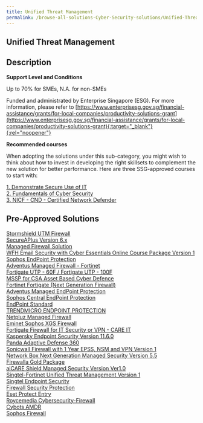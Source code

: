 ```yaml
---
title: Unified Threat Management
permalink: /browse-all-solutions-Cyber-Security-solutions/Unified-Threat-Management
---
```


## Unified Threat Management
## Description

**Support Level and Conditions**

Up to 70% for SMEs, N.A. for non-SMEs

Funded and administrated by Enterprise Singapore (ESG). For more information, please refer to
[https://www.enterprisesg.gov.sg/financial-assistance/grants/for-local-companies/productivity-solutions-grant](https://www.enterprisesg.gov.sg/financial-assistance/grants/for-local-companies/productivity-solutions-grant){:target="_blank"}{:rel="noopener"}

**Recommended courses**

When adopting the solutions under this sub-category, you might wish to think about how to invest in developing the right skillsets to complement the new solution for better performance. Here are three SSG-approved courses to start with:

<a href='https://courses.enterprisejobskills.gov.sg/Course_Internet/CourseDetail/Demonstrate-Secure-Use-8'  target='_blank' rel='noopener'>1. Demonstrate Secure Use of IT</a><br>
<a href='https://courses.enterprisejobskills.gov.sg/Course_Internet/CourseDetail/Fundamentals-Cyber-Security-2'  target='_blank' rel='noopener'>2. Fundamentals of Cyber Security</a><br>
<a href='https://courses.enterprisejobskills.gov.sg/Course_Internet/CourseDetail/NICF-CND-Certified-Network-Defender-SF-2'  target='_blank' rel='noopener'>3. NICF - CND - Certified Network Defender</a><br>

## Pre-Approved Solutions

<a href='/productivity-solutions-grant/solutionrepo/solution520' target='_blank'>Stormshield UTM Firewall</a><br>
<a href='/productivity-solutions-grant/solutionrepo/solution762' target='_blank'>SecureAPlus Version 6.x</a><br>
<a href='/productivity-solutions-grant/solutionrepo/solution1275' target='_blank'>Managed Firewall Solution</a><br>
<a href='/productivity-solutions-grant/solutionrepo/solution1314' target='_blank'>WFH Email Security with Cyber Essentials Online Course Package Version 1</a><br>
<a href='/productivity-solutions-grant/solutionrepo/solution1547' target='_blank'>Sophos EndPoint Protection</a><br>
<a href='/productivity-solutions-grant/solutionrepo/solution1798' target='_blank'>Adventus Managed Firewall - Fortinet </a><br>
<a href='/productivity-solutions-grant/solutionrepo/solution1807' target='_blank'>Fortigate UTP - 60F / Fortigate UTP - 100F</a><br>
<a href='/productivity-solutions-grant/solutionrepo/solution1869' target='_blank'>MSSP for CSA Asset Based Cyber Defence</a><br>
<a href='/productivity-solutions-grant/solutionrepo/solution1907' target='_blank'>Fortinet Fortigate (Next Generation Firewall)</a><br>
<a href='/productivity-solutions-grant/solutionrepo/solution2049' target='_blank'>Adventus Managed EndPoint Protection</a><br>
<a href='/productivity-solutions-grant/solutionrepo/solution2104' target='_blank'>Sophos Central EndPoint Protection</a><br>
<a href='/productivity-solutions-grant/solutionrepo/solution2176' target='_blank'>EndPoint Standard</a><br>
<a href='/productivity-solutions-grant/solutionrepo/solution2264' target='_blank'>TRENDMICRO ENDPOINT PROTECTION</a><br>
<a href='/productivity-solutions-grant/solutionrepo/solution2270' target='_blank'>Netpluz Managed Firewall </a><br>
<a href='/productivity-solutions-grant/solutionrepo/solution2381' target='_blank'>Eminet Sophos XGS Firewall</a><br>
<a href='/productivity-solutions-grant/solutionrepo/solution2397' target='_blank'>Fortigate Firewall for IT Security or VPN - CARE IT</a><br>
<a href='/productivity-solutions-grant/solutionrepo/solution2491' target='_blank'>Kaspersky Endpoint Security Version 11.6.0</a><br>
<a href='/productivity-solutions-grant/solutionrepo/solution2496' target='_blank'>Panda Adaptive Defense 360</a><br>
<a href='/productivity-solutions-grant/solutionrepo/solution2512' target='_blank'>Sonicwall Firewall with 1 Year EPSS, NSM and VPN Version 1</a><br>
<a href='/productivity-solutions-grant/solutionrepo/solution2544' target='_blank'>Network Box Next Generation Managed Security Version 5.5</a><br>
<a href='/productivity-solutions-grant/solutionrepo/solution2602' target='_blank'>Firewalla Gold Package</a><br>
<a href='/productivity-solutions-grant/solutionrepo/solution2632' target='_blank'>aiCARE Shield Managed Security Version Ver1.0</a><br>
<a href='/productivity-solutions-grant/solutionrepo/solution2650' target='_blank'>Singtel-Fortinet Unified Threat Management Version 1</a><br>
<a href='/productivity-solutions-grant/solutionrepo/solution2655' target='_blank'>Singtel Endpoint Security</a><br>
<a href='/productivity-solutions-grant/solutionrepo/solution2706' target='_blank'>Firewall Security Protection</a><br>
<a href='/productivity-solutions-grant/solutionrepo/solution2716' target='_blank'>Eset Protect Entry</a><br>
<a href='/productivity-solutions-grant/solutionrepo/solution2758' target='_blank'>Roycemedia Cybersecurity-Firewall</a><br>
<a href='/productivity-solutions-grant/solutionrepo/solution2805' target='_blank'>Cybots AMDR</a><br>
<a href='/productivity-solutions-grant/solutionrepo/solution2830' target='_blank'>Sophos Firewall</a><br>

